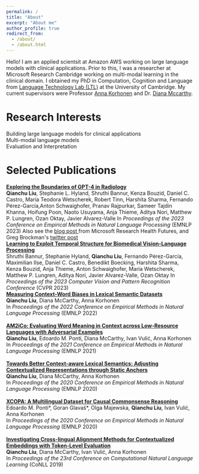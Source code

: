 ```yaml
---
permalink: /
title: "About"
excerpt: "About me"
author_profile: true
redirect_from: 
  - /about/
  - /about.html
---
```


Hello! I am an applied scientsit at Amazon AWS working on large language models with clinical applications. Prior to this, I was a researcher at Microsoft Research Cambridge working on multi-modal learning in the clinical domain. I obtained my PhD in Computation, Cognition and Language from <a href="http://ltl.mml.cam.ac.uk/"> Language Technology Lab (LTL)</a> at the University of Cambridge. My current supervisors were Professor <a href="http://www.cl.cam.ac.uk/~alk23/">Anna Korhonen</a> and Dr. <a href="http://www.dianamccarthy.co.uk/">Diana Mccarthy</a>.

Research Interests
======
Building large language models for clinical applications<br>
Multi-modal language models<br>
Evaluation and Interpretation

Selected Publications
======
<a href="https://arxiv.org/pdf/2310.14573.pdf">
	    <b>Exploring the Boundaries of GPT-4 in Radiology</b>
            </a> <br>
		<b>Qianchu Liu</b>, Stephanie L. Hyland, Shruthi Bannur, Kenza Bouzid, Daniel C. Castro, Maria Teodora Wetscherek, Robert Tinn, Harshita Sharma, Fernando Pérez-García,Anton Schwaighofer, Pranav Rajpurkar, Sameer Tajdin Khanna, Hoifung Poon, Naoto Usuyama, Anja Thieme, Aditya Nori, Matthew P. Lungren, Ozan Oktay, Javier Alvarez-Valle  
In <i> Proceedings of the 2023 Conference on Empirical Methods in Natural Language Processing </i> (EMNLP 2023) 
Also see the <a href="https://www.microsoft.com/en-us/research/blog/gpt-4s-potential-in-shaping-the-future-of-radiology/"> blog post </a> from Microsoft Research Health Futures, and Greg Brockman's <a href="https://x.com/gdb/status/1729483568827744673?s=20"> twitter post </a> <br>

<a href="https://arxiv.org/pdf/2301.04558.pdf">
<b>Learning to Exploit Temporal Structure for Biomedical Vision-Language Processing</b>
</a> <br>
Shruthi Bannur, Stephanie Hyland, <b>Qianchu Liu</b>, Fernando Pérez-García, Maximilian Ilse, Daniel C. Castro, 
Benedikt Boecking, Harshita Sharma, Kenza Bouzid, Anja Thieme, Anton Schwaighofer, Maria Wetscherek, Matthew P. Lungren, 
Aditya Nori, Javier Alvarez-Valle, Ozan Oktay            
In <i> Proceedings of the 2023 Computer Vision and Pattern Recognition Conference </i> (CVPR 2023) <br>

<a href="https://arxiv.org/pdf/2112.06733.pdf">
<b>Measuring Context-Word Biases in Lexical Semantic Datasets</b>
</a> <br>
<b>Qianchu Liu</b>, Diana McCarthy, Anna Korhonen<br>
In <i> Proceedings of the 2022 Conference on Empirical Methods in Natural Language Processing </i> (EMNLP 2022) <br>

<br>
<a href="https://aclanthology.org/2021.emnlp-main.571.pdf">
<b>AM2iCo: Evaluating Word Meaning in Context across Low-Resource Languages with Adversarial Examples</b>
</a> <br>
<b>Qianchu Liu</b>, Edoardo M. Ponti, Diana McCarthy, Ivan Vulić, Anna Korhonen<br>
In <i> Proceedings of the 2021 Conference on Empirical Methods in Natural Language Processing </i> (EMNLP 2021) <br>

<br>
<a href="https://www.aclweb.org/anthology/2020.emnlp-main.333.pdf">
<b>Towards Better Context-aware Lexical Semantics: Adjusting Contextualized Representations through Static Anchors</b>
</a> <br>
<b>Qianchu Liu</b>, Diana McCarthy, Anna Korhonen<br>
In <i> Proceedings of the 2020 Conference on Empirical Methods in Natural Language Processing </i> (EMNLP 2020) <br>

<br>
<a href="https://www.aclweb.org/anthology/2020.emnlp-main.185.pdf">
<b>XCOPA: A Multilingual Dataset for Causal Commonsense Reasoning</b>
</a> <br>
Edoardo M. Ponti*, Goran Glavaš*, Olga Majewska, <b>Qianchu Liu</b>, Ivan Vulić, Anna Korhonen<br>
In <i> Proceedings of the 2020 Conference on Empirical Methods in Natural Language Processing </i> (EMNLP 2020) <br>

<br>
<a href="https://www.aclweb.org/anthology/K19-1004.pdf">
<b>Investigating Cross-lingual Alignment Methods for Contextualized
Embeddings with Token-Level Evaluation</b>
</a> <br>
<b>Qianchu Liu</b>, Diana McCarthy, Ivan Vulić, Anna Korhonen<br>
In <i>Proceedings of the 23rd Conference on Computational Natural Language Learning </i> (CoNLL 2019) <br>

<br>
